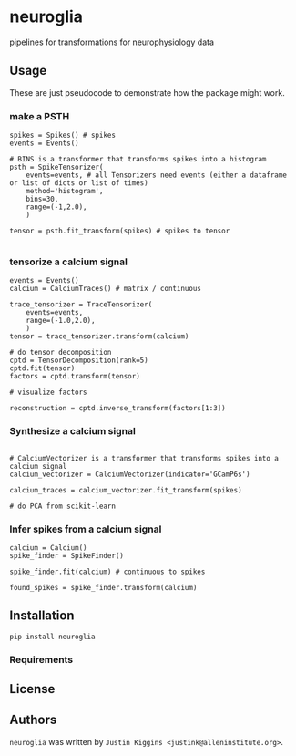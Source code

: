 # neuroglia

pipelines for transformations for neurophysiology data

## Usage

These are just pseudocode to demonstrate how the package might work.

### make a PSTH

```
spikes = Spikes() # spikes
events = Events()

# BINS is a transformer that transforms spikes into a histogram
psth = SpikeTensorizer(
    events=events, # all Tensorizers need events (either a dataframe or list of dicts or list of times)
    method='histogram',
    bins=30,
    range=(-1,2.0),
    )

tensor = psth.fit_transform(spikes) # spikes to tensor


```

### tensorize a calcium signal

```
events = Events()
calcium = CalciumTraces() # matrix / continuous

trace_tensorizer = TraceTensorizer(
    events=events,
    range=(-1.0,2.0),
    )
tensor = trace_tensorizer.transform(calcium)

# do tensor decomposition
cptd = TensorDecomposition(rank=5)
cptd.fit(tensor)
factors = cptd.transform(tensor)

# visualize factors

reconstruction = cptd.inverse_transform(factors[1:3])
```

### Synthesize a calcium signal

```

# CalciumVectorizer is a transformer that transforms spikes into a calcium signal
calcium_vectorizer = CalciumVectorizer(indicator='GCamP6s')

calcium_traces = calcium_vectorizer.fit_transform(spikes)

# do PCA from scikit-learn
```


### Infer spikes from a calcium signal

```
calcium = Calcium()
spike_finder = SpikeFinder()

spike_finder.fit(calcium) # continuous to spikes

found_spikes = spike_finder.transform(calcium)

```

## Installation

`pip install neuroglia`

### Requirements

## License

## Authors

`neuroglia` was written by `Justin Kiggins <justink@alleninstitute.org>`.
